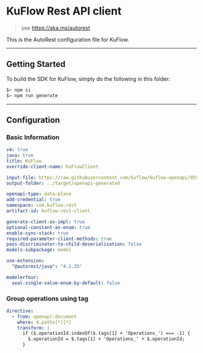 # KuFlow Rest API client

> see https://aka.ms/autorest

This is the AutoRest configuration file for KuFlow.

---

## Getting Started

To build the SDK for KuFlow, simply do the following in this folder:

```bash
$> npm ci
$> npm run generate
```

---

## Configuration

### Basic Information

```yaml
v4: true
java: true
title: KuFlow
override-client-name: KuFlowClient

input-file: https://raw.githubusercontent.com/kuflow/kuflow-openapi/9597f1a8dd3eba4c6c79ec441d4640e954d67e19/specs/api.kuflow.com/v2024-06-14/openapi.yaml
output-folder: ../target/openapi-generated

openapi-type: data-plane
add-credential: true  
namespace: com.kuflow.rest
artifact-id: kuflow-rest-client

generate-client-as-impl: true
optional-constant-as-enum: true
enable-sync-stack: true
required-parameter-client-methods: true
pass-discriminator-to-child-deserialization: false
models-subpackage: model

use-extension:
  "@autorest/java": "4.1.35"

modelerfour:
  seal-single-value-enum-by-default: false
```

### Group operations using tag
```yaml
directive:
  - from: openapi-document
    where: $.paths[*][*]
    transform: |
      if ($.operationId.indexOf($.tags[1] + 'Operations_') === -1) {
        $.operationId = $.tags[1] + 'Operations_' + $.operationId;
      }
```

